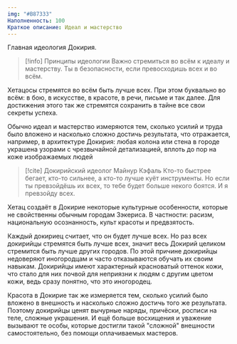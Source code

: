 ```yaml
---
img: "#B87333"
Наполненность: 100
Краткое описание: Идеал и мастерство
---
```

Главная идеология Докирия.

>[!info] Принципы идеологии
>Важно стремиться во всём к идеалу и мастерству. Ты в безопасности, если превосходишь всех и во всём.

Хетацосы стремятся во всём быть лучше всех. При этом буквально во всём: в бою, в искусстве, в красоте, в речи, письме и так далее. Для достижения этого так же стремятся сохранить в тайне все свои секреты успеха.

Обычно идеал и мастерство измеряются тем, сколько усилий и труда было вложено и насколько сложно достичь результата, что отражается, например, в архитектуре Докирия: любая колона или стена в городе украшена узорами с чрезвычайной детализацией, вплоть до пор на коже изображаемых людей

> [!cite] Докирийский идеолог Майнур Кэфаль
> Кто-то быстрее бегает, кто-то сильнее, а кто-то лучше куёт инструменты. Но если ты превзойдёшь их всех, то тебе будет больше некого боятся. И я превзойду всех.

Хетац создаёт в Докирие некоторые культурные особенности, которые не свойственны обычным городам Зэкериса. В частности: расизм, национальную осознанность, культ красоты и предвзятость.

Каждый докириец считает, что он будет лучше всех. Но раз всех докирийцы стремятся быть лучше всех, значит весь Докирий целиком стремится быть лучше других городов. По этой причине докирийцы недоверяют иногородцам и часто отказываются обучать их своим навыкам. Докирийцы имеют характерный красноватый оттенок кожи, что стало для них почвой для неприязни к людям с другим цветом кожи, ведь сразу понятно, что это иногородец.

Красота в Докирие так же измеряется тем, сколько усилий было вложено в внешность и насколько сложно достичь того же результата. Поэтому докирийцы ценят вычурные наряды, причёски, росписи на теле, сложные украшения. И ещё больше восхищения и уважение вызывают те особы, которые достигли такой "сложной" внешности самостоятельно, без помощи оплачиваемых мастеров.


